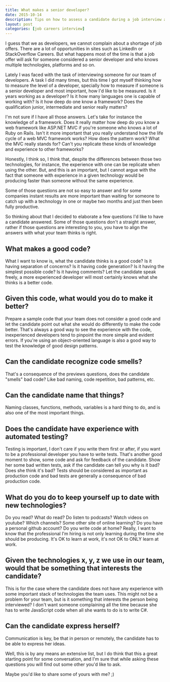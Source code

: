 ```yaml
---
title: What makes a senior developer?
date: 2015-10-14
description: Tips on how to assess a candidate during a job interview as a developer.
layout: post
categories: [job careers interview]
---
```

I guess that we as developers, we cannot complain about a shortage of job offers. There are a lot of opportunities in sites such as LinkedIn or StackOverflow Careers. But what happens most of the time is that a job offer will ask for someone considered a senior developer and who knows multiple technologies, platforms and so on.

Lately I was faced with the task of interviewing someone for our team of developers. A task I did many times, but this time I got myself thinking how to measure the level of a developer, specially how to measure if someone is a senior developer and most important, how I'd like to be measured. Is it years working  as a developer? Is it how many languages one is capable of working with? Is it how deep do one know a framework? Does the qualification junior, intermediate and senior really matters? 

I'm not sure if I have all those answers. Let's take for instance the knowledge of a framework. Does it really matter how deep do you know a web framework like ASP.NET MVC if you're someone who knows a lot of  Ruby on Rails. Isn't it more important that you really understand how the life cycle of a web MVC framework works? How does the pattern work? What the MVC really stands for? Can't you replicate these kinds of knowledge and experience to other frameworks?

Honestly, I think so, I think that, despite the differences between those two technologies, for instance, the experience with one can be replicate when using the other. But, and this is an important, but I cannot argue with the fact that someone with experience in a given technology would be producing faster than someone without the same experience.

Some of those questions are not so easy to answer and for some companies instant results are more important than waiting for someone to catch up with a technology in one or maybe two months and just then been fully productive.

So thinking about that I decided to elaborate a few questions I'd like to have a candidate answered. Some of those questions don't a straight answer, rather if those questions are interesting to you, you have to align the answers with what your team thinks is right.

## What makes a good code?
What I want to know is, what the candidate thinks is a good code? Is it having separation of concerns? Is it having code generation? Is it having the simplest possible code? Is it having comments? Let the candidate speak freely, a more experienced developer will most certainly knows what she thinks is a better code.

## Given this code, what would you do to make it better?
Prepare a sample code that your team does not consider a good code and let the candidate point out what she would do differently to make the code better. That's always a good way to see the experience with the code, inexperienced developers tend to pinpoint the more simple and evident errors. If you're using an object-oriented language is also a good way to test the knowledge of good design patterns.

## Can the candidate recognize code smells? 
That's a consequence of the previews questions, does the candidate "smells" bad code? Like bad naming, code repetition, bad patterns, etc.

## Can the candidate name that things? 
Naming classes, functions, methods, variables is a hard thing to do, and is also one of the most important things.

## Does the candidate have experience with automated testing?
Testing is important, I don't care if you write them first or after, if you want to be a professional developer you have to write tests. 
That's another good moment to show, some code and ask for feedback of the candidate. Show her some bad written tests, ask if the candidate can tell you why is it bad? Does she think it's bad? Tests should be considered as important as production code and bad tests are generally a consequence of bad production code.

## What do you do to keep yourself up to date with new technologies?
Do you read? What do read? Do listen to podcasts? Watch videos on youtube? Which channels? Some other site of online learning? Do you have a personal github account? Do you write code at home? Really, I want to know that the professional I'm hiring is not only learning during the time she should be producing. It's OK to learn at work, it's not OK to ONLY learn at work.

## Given the technologies x, y, z we use in our team, would that be something that interests the candidate?
This is for the case where the candidate does not have any experience with some important stack of technologies the team uses. This might not be a problem for your team, but is it something that interests the person being interviewed? I don't want someone complaining all the time because she has to write JavaScript code when all she wants to do is to write C#.

## Can the candidate express herself? 
Communication is key, be that in person or remotely, the candidate has to be able to express her ideas.

Well, this is by any means an extensive list, but I do think that this a great starting point for some conversation, and I'm sure that while asking these questions you will find out some other you'd like to ask.

Maybe you'd like to share some of yours with me? ;)
